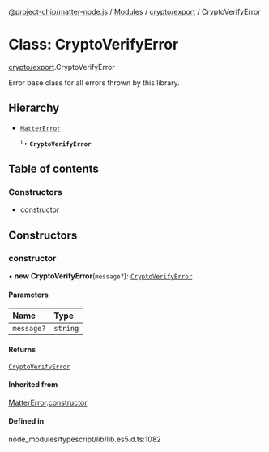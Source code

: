 [@project-chip/matter-node.js](../README.md) / [Modules](../modules.md) / [crypto/export](../modules/crypto_export.md) / CryptoVerifyError

# Class: CryptoVerifyError

[crypto/export](../modules/crypto_export.md).CryptoVerifyError

Error base class for all errors thrown by this library.

## Hierarchy

- [`MatterError`](exports_common.MatterError.md)

  ↳ **`CryptoVerifyError`**

## Table of contents

### Constructors

- [constructor](crypto_export.CryptoVerifyError.md#constructor)

## Constructors

### constructor

• **new CryptoVerifyError**(`message?`): [`CryptoVerifyError`](crypto_export.CryptoVerifyError.md)

#### Parameters

| Name | Type |
| :------ | :------ |
| `message?` | `string` |

#### Returns

[`CryptoVerifyError`](crypto_export.CryptoVerifyError.md)

#### Inherited from

[MatterError](exports_common.MatterError.md).[constructor](exports_common.MatterError.md#constructor)

#### Defined in

node_modules/typescript/lib/lib.es5.d.ts:1082
